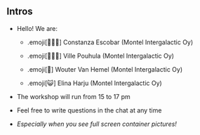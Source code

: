 ## Intros

<!-- - This slide should be customized by the tutorial instructor(s). -->

- Hello! We are:

   - .emoji[👩🏻‍💻] Constanza Escobar (Montel Intergalactic Oy) 

   - .emoji[👨🏻‍💼] Ville Pouhula (Montel Intergalactic Oy) 

   - .emoji[🤦] Wouter Van Hemel (Montel Intergalactic Oy)
 
   - .emoji[😺] Elina Harju (Montel Intergalactic Oy) 

 <!-- .dummy[

   - .emoji[⛵] Jérémy ([@jeremygarrouste](twitter.com/jeremygarrouste), Inpiwee)

   - .emoji[🎧] Romain ([@rdegez](https://twitter.com/rdegez), Enix SAS)

] -->

- The workshop will run from 15 to 17 pm

<!-- - There will be a lunch break at ... -->

  <!-- (And coffee breaks!) -->

- Feel free to write questions in the chat at any time

- *Especially when you see full screen container pictures!*

<!-- - Live feedback, questions, help: @@CHAT@@ -->
